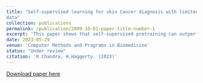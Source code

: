 ```yaml
---
title: "Self-supervised learning for skin Cancer diagnosis with limited training
data"
collection: publications
permalink: /publication/2009-10-01-paper-title-number-1
excerpt: 'This paper shows that self-supervised pretraining can outperform standard supervised pretraining (on ImageNet) for small labelled cancer image datasets.'
date: 2023-05-29
venue: 'Computer Methods and Programs in Biomedicine'
status: "Under review"
citation: 'R.Chandra, H.Haggerty. (2023)'
---
```

[Download paper here](http://academicpages.github.io/files/paper1.pdf)
